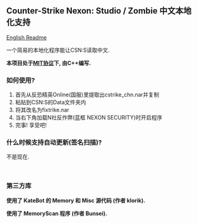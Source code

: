 ## Counter-Strike Nexon: Studio / Zombie 中文本地化支持

[English Readme](./README_EN.md)

一个简易的本地化程序能让CSN:S读取中文.

**本项目处于[MIT协议](./LICENSE_CN)下, 由C++编写.**

### 如何使用?
1. 首先从反恐精英Online(国服)里提取出cstrike_chn.nar并复制
2. 粘贴到CSN:S的Data文件夹内
3. 将其改名为fixtrike.nar
4. 当右下角加载N社反作弊(蓝框 NEXON SECURITY)时开启程序
5. 完事! 享受吧!

### 什么时候支持自动更新(签名扫描)?
不是现在.

‮

### 第三方库

**使用了 KateBot 的 Memory 和 Misc 源代码 (作者 klorik).**

**使用了 MemoryScan 程序 (作者 Bunsei).**
